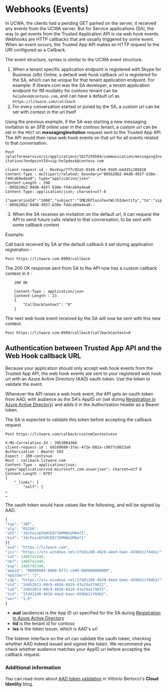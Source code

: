 # Webhooks (Events)

In UCWA, the clients had a pending GET parked on the server, it received any events from the UCWA server.
But for Service applications (SA), the way to get events from the Trusted Application API is via web hook events.  Webhooks are HTTP callbacks that are usually triggered by some event.  When an event occurs, the Trusted App API makes an HTTP request to the URI configured as a Callback.
 
The event structure, syntax is similar to the UCWA event structure.
 
1. When a tenant specific application endpoint is registered with Skype for Business (sfb) Online, a default web hook callback url is registered for the SA, which can be unique for that tenant application endpoint.
  For example:
  If litware.com was the SA developer, a tenant application endpoint for IM modality for contoso tenant can be `helpdesk@contoso.com`, and can have a default url as `https://litware.com/callback`
2. For every conversation started or joined by the SA, a custom url can be set with context in the url itself
 
Using the previous example, if the SA was starting a new messaging invitation to an SFB online user in the contoso tenant, a custom url can be set in the `POST` on **messagingInvitation** request sent to the Trusted App API.
The API would then raise web hook events on that url for all events related to that conversation.
 
`Post /platformservice/v1/applications/1627259584/communication/messagingInvitations?endpointId=sip:helpdesk@contoso.com`

```HTTP
client-request-id : ResExp/ff7c92a5-9349-47e6-93d5-b44351205018
Content-Type : multipart/related; boundary="805b28b2-04d8-4937-b38e-f4dcab9a4ea8"; type="application/json"
Content-Length : 290
--805b28b2-04d8-4937-b38e-f4dcab9a4ea8
Content-Type: application/json; charset=utf-8
 
{"operationId":"1000","subject":"IME2EPlainTextWithIdentity","to":"sip:UcapE2EUser1@contoso.com","callbackUrl":"https://litware.com/calback/customContext=xxx"}
--805b28b2-04d8-4937-b38e-f4dcab9a4ea8--
```
 
3. When the SA receives an invitation on the default url, it can request the API to send future calls related to that conversation, to be sent with some callback context
 
Example:
 
Call back received by SA at the default callback it set during application registration -
 
`Post https://litware.com:8999/callback`

The 200 OK response sent from SA to the API now has a custom callback context in it -

```HTTP
    200 OK
 
    Content-Type : application/json
    Content-Length : 23
    {
        "CallbackContext": "0"
    }
```
 
The next web hook event received by the SA will now be sent with this new context.
 
`Post https://litware.com:8999/callback?callbackContext=0`
 


## Authentication between Trusted App API and the Web Hook callback URL
 
Because your application should only accept web hook events from the Trusted App API, the web hook events are sent to your registered web hook url with an Azure Active Directory (AAD) oauth token. Use the token to validate the event.
 
Whenever the API raises a web hook event, the API gets an oauth token from AAD, with audience as the SA's AppID uri (set during [Registration in Azure Active Directory](onenote:#Registration%20in%20Azure%20Active%20Directory&section-id={309DC58E-4D90-43ED-B73E-6F306CD5675C}&page-id={14E37764-23D4-40F7-9821-A4CD5EE59904}&end&base-path=https://microsoft.sharepoint.com/teams/skypedevex/SiteAssets/Skype%20DevEx%20Notebook/Platform%20Service/Skype%20For%20Business%20Platform%20Onboarding.one)) and adds it in the Authorization header as a Bearer token.
 
The SA is expected to validate this token before accepting the callback request
 
 
`Post https://litware.com/calback/customContext=xxx`
 
```HTTP
X-MS-Correlation-Id : 3953004368
client-request-id : e9168689-37ac-472e-b02a-c9977c8023a0
Authorization : Bearer XXX
Expect : 100-continue
Host : callback.litware.com
Content-Type : application/json; type="application/vnd.microsoft.com.ucwa+json"; charset=utf-8
Content-Length : 6797
{
    "_links": {
        "self": {
…
…
```
 
The oauth token would have values like the following, and will be signed by AAD.

```JavaScript
{
"typ": "JWT",
"alg": "RS256",
"x5t": "J8rFnzvEFkMYEEY70PM6H2M94fI",
"kid": "J8rFnzvEFkMYEEY70PM6H2M94fI"
}{
"aud": "https://litware.com",
"iss": "https://sts.windows.net/1fdd12d0-4620-44ed-baec-459b611f84b2/",
"iat": 1466741440,
"nbf": 1466741440,
"exp": 1466745340,
"appid": "00000004-0000-0ff1-ce00-000000000000",
"appidacr": "2",
"idp": "https://sts.windows.net/1fdd12d0-4620-44ed-baec-459b611f84b2/",
"oid": "2d452913-80c9-4b56-8419-43a7da179822",
"sub": "2d452913-80c9-4b56-8419-43a7da179822",
"tid": "1fdd12d0-4620-44ed-baec-459b611f84b2",
"ver": "1.0"
}
```

 
* **aud** (audience) is the App ID uri specified for the SA during [Registration in Azure Active Directory](onenote:#Registration%20in%20Azure%20Active%20Directory&section-id={309DC58E-4D90-43ED-B73E-6F306CD5675C}&page-id={14E37764-23D4-40F7-9821-A4CD5EE59904}&end&base-path=https://microsoft.sharepoint.com/teams/skypedevex/SiteAssets/Skype%20DevEx%20Notebook/Platform%20Service/Skype%20For%20Business%20Platform%20Onboarding.one)
* **tid** is the tenant id for contoso
* **iss** is the token issuer, which is AAD's url
 
The listener interface on the url can validate the oauth token, checking whether AAD indeed issued and signed the token. We recommend you check whether audience matches your AppID uri before accepting the callback request.
 
### Additional information

You can read more about [AAD token validation](http://www.cloudidentity.com/blog/2014/03/03/principles-of-token-validation/) in Vittorio Bertocci's **Cloud Identity** blog.
